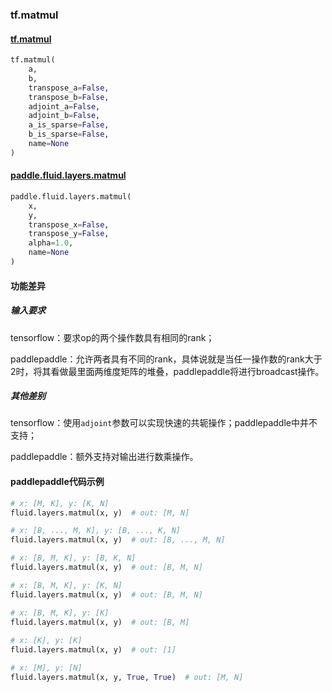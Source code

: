 
### tf.matmul

#### [tf.matmul](https://www.tensorflow.org/api_docs/python/tf/linalg/matmul)
``` python
tf.matmul(
    a,
    b,
    transpose_a=False,
    transpose_b=False,
    adjoint_a=False,
    adjoint_b=False,
    a_is_sparse=False,
    b_is_sparse=False,
    name=None
)
```

#### [paddle.fluid.layers.matmul](http://paddlepaddle.org/documentation/docs/zh/1.2/api_cn/layers_cn.html#matmul)
``` python
paddle.fluid.layers.matmul(
    x, 
    y, 
    transpose_x=False, 
    transpose_y=False, 
    alpha=1.0, 
    name=None
)
```

#### 功能差异
##### 输入要求
tensorflow：要求op的两个操作数具有相同的rank；  

paddlepaddle：允许两者具有不同的rank，具体说就是当任一操作数的rank大于2时，将其看做最里面两维度矩阵的堆叠，paddlepaddle将进行broadcast操作。

##### 其他差别
tensorflow：使用`adjoint`参数可以实现快速的共轭操作；paddlepaddle中并不支持；  

paddlepaddle：额外支持对输出进行数乘操作。


#### paddlepaddle代码示例
```python
# x: [M, K], y: [K, N]
fluid.layers.matmul(x, y)  # out: [M, N]

# x: [B, ..., M, K], y: [B, ..., K, N]
fluid.layers.matmul(x, y)  # out: [B, ..., M, N]

# x: [B, M, K], y: [B, K, N]
fluid.layers.matmul(x, y)  # out: [B, M, N]

# x: [B, M, K], y: [K, N]
fluid.layers.matmul(x, y)  # out: [B, M, N]

# x: [B, M, K], y: [K]
fluid.layers.matmul(x, y)  # out: [B, M]
        
# x: [K], y: [K]
fluid.layers.matmul(x, y)  # out: [1]

# x: [M], y: [N]
fluid.layers.matmul(x, y, True, True)  # out: [M, N]
```
